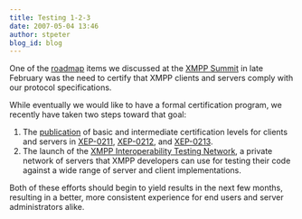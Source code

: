 ```yaml
---
title: Testing 1-2-3
date: 2007-05-04 13:46
author: stpeter
blog_id: blog
---
```


One of the [roadmap](http://www.xmpp.org/xsf/roadmap.shtml) items we discussed at the [XMPP Summit](http://blog.xmpp.org/?p=12) in late February was the need to certify that XMPP clients and servers comply with our protocol specifications. 

While eventually we would like to have a formal certification program, we recently have taken two steps toward that goal:

1.  The [publication](http://mail.jabber.org/pipermail/standards/2007-April/015073.html) of basic and intermediate certification levels for clients and servers in [XEP-0211](http://www.xmpp.org/extensions/xep-0211.html), [XEP-0212](http://www.xmpp.org/extensions/xep-0212.html), and [XEP-0213](http://www.xmpp.org/extensions/xep-0213.html).
2.  The launch of the [XMPP Interoperability Testing Network](http://www.xmpp.org/interop/), a private network of servers that XMPP developers can use for testing their code against a wide range of server and client implementations.

Both of these efforts should begin to yield results in the next few months, resulting in a better, more consistent experience for end users and server administrators alike.
